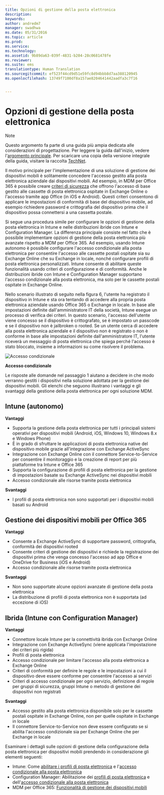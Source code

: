 ```yaml
---
title: Opzioni di gestione della posta elettronica
description: 
keywords: 
author: andredm7
manager: swadhwa
ms.date: 05/31/2016
ms.topic: article
ms.prod: 
ms.service: 
ms.technology: 
ms.assetid: 9b89da63-039f-4831-b204-28c0681478fe
ms.reviewer: 
ms.suite: ems
translationtype: Human Translation
ms.sourcegitcommit: ef523f44cd9d51e59fc8d94bbb8d7aa388120945
ms.openlocfilehash: 13749f7100df8a157ae8204641442aadfa3c7f16


---
```


# Opzioni di gestione della posta elettronica

>[!NOTE]
>Questo argomento fa parte di una guida più ampia dedicata alle considerazioni di progettazione. Per leggere la guida dall'inizio, vedere l'[argomento principale](mdm-design-considerations-guide.md). Per scaricare una copia della versione integrale della guida, visitare la raccolta [TechNet](https://gallery.technet.microsoft.com/Mobile-Device-Management-7d401582).

Il motivo principale per l'implementazione di una soluzione di gestione dei dispositivi mobili è solitamente concedere l'accesso gestito alla posta elettronica aziendale dai dispositivi mobili. Ad esempio, in MDM per Office 365 è possibile creare [criteri di sicurezza](https://technet.microsoft.com/library/ms.o365.cc.newdevicepolicy.aspx) che offrono l'accesso di base gestito alle cassette di posta elettronica ospitate in Exchange Online o l'accesso tramite app Office (in iOS e Android). Questi criteri consentono di applicare le impostazioni di conformità di base del dispositivo mobile, ad esempio richiedere password e crittografia del dispositivo prima che il dispositivo possa connettersi a una cassetta postale.

Si segue una procedura simile per configurare le opzioni di gestione della posta elettronica in Intune e nelle distribuzioni ibride con Intune e Configuration Manager. La differenza principale consiste nel fatto che è possibile implementare opzioni di gestione della posta elettronica più avanzate rispetto a MDM per Office 365. Ad esempio, usando Intune autonomo è possibile configurare l'accesso condizionale alla posta elettronica per consentire l'accesso alle cassette postali ospitate sia su Exchange Online che su Exchange in locale, nonché configurare profili di posta elettronica personalizzati. Intune consente di abilitare queste funzionalità usando criteri di configurazione e di conformità.  Anche le distribuzioni ibride con Intune e Configuration Manager supportano l'accesso condizionale alla posta elettronica, ma solo per le cassette postali ospitate in Exchange Online.

Nello scenario illustrato di seguito nella figura 6, l'utente ha registrato il dispositivo in Intune e sta ora tentando di accedere alla propria posta elettronica aziendale usando Office 365 o Exchange in locale. In base alle impostazioni definite dall'amministratore IT della società, Intune esegue un processo di verifica dei criteri. In questo scenario, l'accesso dell'utente viene concesso se il dispositivo è crittografato, se è impostato un passcode e se il dispositivo non è jailbroken o rooted. Se un utente cerca di accedere alla posta elettronica aziendale e il dispositivo non è registrato o non è conforme in base alle impostazioni definite dall'amministratore IT, l'utente riceverà un messaggio di posta elettronica che spiega perché l'accesso è stato bloccato, insieme a informazioni su come risolvere il problema. 

![Accesso condizionale](./media/MDM_Figure_06.png)

**Accesso condizionale**

Le risposte alle domande nel passaggio 1 aiutano a decidere in che modo verranno gestiti i dispositivi nella soluzione adottata per la gestione dei dispositivi mobili. Gli elenchi che seguono illustrano i vantaggi e gli svantaggi della gestione della posta elettronica per ogni soluzione MDM.

## Intune (autonomo)

**Vantaggi**

- Supporta la gestione della posta elettronica per tutti i principali sistemi operativi per dispositivi mobili (Android, iOS, Windows 10, Windows 8.x e Windows Phone)
- È in grado di sfruttare le applicazioni di posta elettronica native del dispositivo mobile grazie all'integrazione con Exchange ActiveSync
- Integrazione con Exchange Online con il connettore Service-to-Service per consentire il monitoraggio e la creazione di report per più piattaforme tra Intune e Office 365
- Supporta la configurazione di profili di posta elettronica per la gestione di impostazioni basate su Exchange ActiveSync nei dispositivi mobili
- Accesso condizionale alle risorse tramite posta elettronica

**Svantaggi**

- I profili di posta elettronica non sono supportati per i dispositivi mobili basati su Android

## Gestione dei dispositivi mobili per Office 365

**Vantaggi**

- Consente a Exchange ActiveSync di supportare password, crittografia, conformità dei dispositivi rooted
- Consente criteri di gestione dei dispositivi e richiede la registrazione dei dispositivi prima che venga concesso l'accesso ad app Office e OneDrive for Business (iOS e Android)
- Accesso condizionale alle risorse tramite posta elettronica

**Svantaggi**

- Non sono supportate alcune opzioni avanzate di gestione della posta elettronica 
- La distribuzione di profili di posta elettronica non è supportata (ad eccezione di iOS)

## Ibrida (Intune con Configuration Manager)

**Vantaggi**

- Connettore locale Intune per la connettività ibrida con Exchange Online
- Integrazione con Exchange ActiveSync (viene applicata l'impostazione dei criteri più rigida)
- Profili di posta elettronica
- Accesso condizionale per limitare l'accesso alla posta elettronica a Exchange Online
- Criteri di conformità per definire le regole e le impostazioni a cui il dispositivo deve essere conforme per consentire l'accesso ai servizi
- Criteri di accesso condizionale per ogni servizio, definizione di regole per gruppi di sicurezza, gruppi Intune o metodo di gestione dei dispositivi non registrati

**Svantaggi**

- Accesso gestito alla posta elettronica disponibile solo per le cassette postali ospitate in Exchange Online, non per quelle ospitate in Exchange in locale
- Il connettore Service-to-Service non deve essere configurato se si abilita l'accesso condizionale sia per Exchange Online che per Exchange in locale

Esaminare i dettagli sulle opzioni di gestione della configurazione della posta elettronica per dispositivi mobili prendendo in considerazione gli elementi seguenti:

- Intune: Come [abilitare i profili di posta elettronica](/Intune/deploy-use/configure-access-to-corporate-email-using-email-profiles-with-microsoft-intune) e l'[accesso condizionale alla posta elettronica](/Intune/deploy-use/restrict-access-to-email-and-o365-services-with-microsoft-intune)
- Configuration Manager: Abilitazione dei [profili di posta elettronica](https://technet.microsoft.com/library/dn554227.aspx) e dell'[accesso condizionale alla posta elettronica](https://technet.microsoft.com/library/dn919655.aspx)
- MDM per Office 365: [Funzionalità di gestione dei dispositivi mobili](https://technet.microsoft.com/library/ms.o365.cc.devicepolicysupporteddevice.aspx)


<!--HONumber=Jul16_HO1-->


